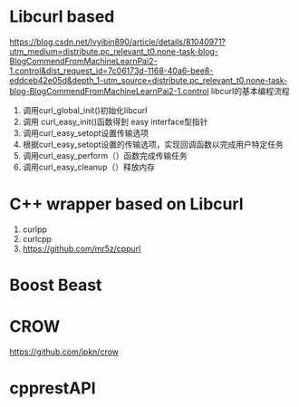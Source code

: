 # Libcurl based 

https://blog.csdn.net/lvyibin890/article/details/81040971?utm_medium=distribute.pc_relevant_t0.none-task-blog-BlogCommendFromMachineLearnPai2-1.control&dist_request_id=7c06173d-1168-40a6-bee8-eddceb42e05d&depth_1-utm_source=distribute.pc_relevant_t0.none-task-blog-BlogCommendFromMachineLearnPai2-1.control
libcurl的基本编程流程
1. 调用curl_global_init()初始化libcurl
2. 调用 curl_easy_init()函数得到 easy interface型指针
3. 调用curl_easy_setopt设置传输选项
4. 根据curl_easy_setopt设置的传输选项，实现回调函数以完成用户特定任务
5. 调用curl_easy_perform（）函数完成传输任务
6. 调用curl_easy_cleanup（）释放内存

# C++ wrapper based on Libcurl
1. curlpp
2. curlcpp
3. https://github.com/mr5z/cppurl

# Boost Beast


# CROW
https://github.com/ipkn/crow

# cpprestAPI
